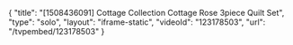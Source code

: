 {
    "title": "[1508436091] Cottage Collection Cottage Rose 3piece Quilt Set",
    "type": "solo",
    "layout": "iframe-static",
    "videoId": "123178503",
    "url": "\/tvpembed\/123178503"
}